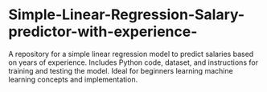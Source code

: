 # Simple-Linear-Regression-Salary-predictor-with-experience-
 A repository for a simple linear regression model to predict salaries based on years of experience. Includes Python code, dataset, and instructions for training and testing the model. Ideal for beginners learning machine learning concepts and implementation.
